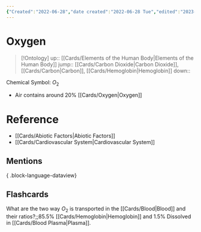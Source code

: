 ```yaml
---
{"Created":"2022-06-28","date created":"2022-06-28 Tue","edited":"2023-04-06 Thu","tags":["on/Science/Biology/Biochemistry"],"dg-publish":true,"permalink":"/cards/oxygen/","dgPassFrontmatter":true}
---
```


# Oxygen

> [!Ontology]
> up:: [[Cards/Elements of the Human Body\|Elements of the Human Body]]
> jump:: [[Cards/Carbon Dioxide\|Carbon Dioxide]], [[Cards/Carbon\|Carbon]], [[Cards/Hemoglobin\|Hemoglobin]]
> down:: 

Chemical Symbol: $O_2$

- Air contains around 20% [[Cards/Oxygen\|Oxygen]]

# Reference
- [[Cards/Abiotic Factors\|Abiotic Factors]]
- [[Cards/Cardiovascular System\|Cardiovascular System]]

## Mentions

{ .block-language-dataview}

## Flashcards

What are the two way $O_2$ is transported in the [[Cards/Blood\|Blood]] and their ratios?;;85.5% [[Cards/Hemoglobin\|Hemoglobin]] and 1.5% Dissolved in [[Cards/Blood Plasma\|Plasma]].